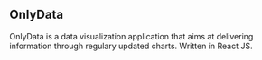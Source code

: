 ## OnlyData
OnlyData is a data visualization application that aims at delivering information through regulary updated charts.
Written in React JS.